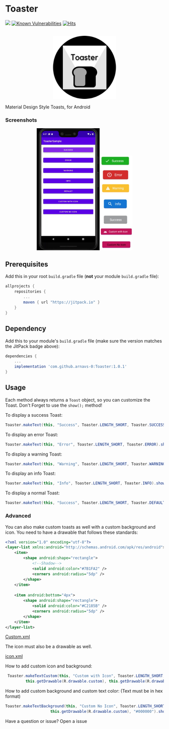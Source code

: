 # Toaster


[![](https://jitpack.io/v/arnavs-0/Toaster.svg)](https://jitpack.io/#arnavs-0/Toaster)
[![Known Vulnerabilities](https://snyk.io/test/github/arnavs-0/Toaster/badge.svg)](https://snyk.io/test/github/arnavs-0/Toaster)
[![Hits](https://hits.seeyoufarm.com/api/count/incr/badge.svg?url=https%3A%2F%2Fgithub.com%2Farnavs-0%2FToaster&count_bg=%2379C83D&title_bg=%23555555&icon=&icon_color=%23E7E7E7&title=Views&edge_flat=false)](https://hits.seeyoufarm.com)
<br></br>

<div align="center">
	<img src="https://github.com/arnavs-0/Toaster/blob/main/art/logo%20(2).png?raw=true" width="200">
</div>



Material Design Style Toasts, for Android

### Screenshots

<div align="center">
	<img src="https://github.com/arnavs-0/Toaster/blob/main/art/toaster.gif?raw=true" width="200">
	<img src="https://github.com/arnavs-0/Toaster/blob/main/art/toastcollage.jpg?raw=true" width="100">
</div>

## Prerequisites

Add this in your root `build.gradle` file (**not** your module `build.gradle` file):

```gradle
allprojects {
	repositories {
		...
		maven { url "https://jitpack.io" }
	}
}
```

## Dependency

Add this to your module's `build.gradle` file (make sure the version matches the JitPack badge above):

```gradle
dependencies {
	...
	implementation 'com.github.arnavs-0:Toaster:1.0.1'
}
```

## Usage

Each method always returns a `Toast` object, so you can customize the Toast. Don't Forget to use the ``` show(); ``` method!

To display a success Toast:

``` java
Toaster.makeText(this, "Success", Toaster.LENGTH_SHORT, Toaster.SUCCESS).show();
```
To display an error Toast:

``` java
Toaster.makeText(this, "Error", Toaster.LENGTH_SHORT, Toaster.ERROR).show();
```
To display a warning Toast:

``` java
Toaster.makeText(this, "Warning", Toaster.LENGTH_SHORT, Toaster.WARNING).show();
```
To display an info Toast:

``` java
Toaster.makeText(this, "Info", Toaster.LENGTH_SHORT, Toaster.INFO).show();
```
To display a normal Toast:

``` java
Toaster.makeText(this, "Success", Toaster.LENGTH_SHORT, Toaster.DEFAULT).show();
```


### Advanced

You can also make custom toasts as well with a custom background and icon. You need to have a drawable that follows these standards:

``` xml
<?xml version="1.0" encoding="utf-8"?>
<layer-list xmlns:android="http://schemas.android.com/apk/res/android">
    <item>
        <shape android:shape="rectangle">
            <!--Shadow-->
            <solid android:color="#7B1FA2" />
            <corners android:radius="5dp" />
        </shape>
    </item>

    <item android:bottom="4px">
        <shape android:shape="rectangle">
            <solid android:color="#C2185B" />
            <corners android:radius="5dp" />
        </shape>
    </item>
</layer-list>
```
[Custom.xml](https://github.com/arnavs-0/Toaster/blob/main/app/src/main/res/drawable/custom.xml)

The icon must also be a drawable as well.

[icon.xml](https://github.com/arnavs-0/Toaster/blob/main/app/src/main/res/drawable/ic_baseline_android_24.xml)

How to add custom icon and background:

``` java
 Toaster.makeTextCustom(this, "Custom with Icon", Toaster.LENGTH_SHORT, 
         this.getDrawable(R.drawable.custom), this.getDrawable(R.drawable.ic_baseline_android_24)).show();
```

How to add custom background and custom text color: (Text must be in hex format)

``` java
Toaster.makeTextBackground(this, "Custom No Icon", Toaster.LENGTH_SHORT,
                    this.getDrawable(R.drawable.custom), "#000000").show();
```

Have a question or issue? Open a issue
 
